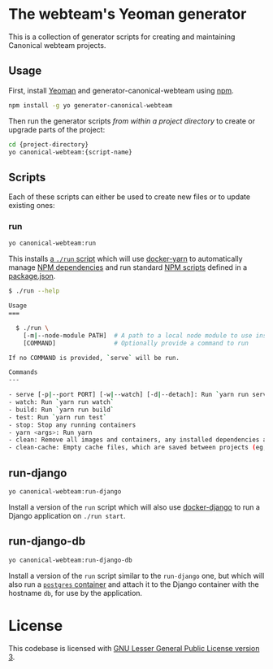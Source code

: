 # The webteam's Yeoman generator

This is a collection of generator scripts for creating and maintaining Canonical webteam projects.

## Usage

First, install [Yeoman](http://yeoman.io) and generator-canonical-webteam using [npm](https://www.npmjs.com/).

```bash
npm install -g yo generator-canonical-webteam
```

Then run the generator scripts *from within a project directory* to create or upgrade parts of the project:

```bash
cd {project-directory}
yo canonical-webteam:{script-name}
```

## Scripts

Each of these scripts can either be used to create new files or to update existing ones:

### run

``` bash
yo canonical-webteam:run
```

This installs [a `./run` script](generators/run-basic/templates/run) which will use [docker-yarn](https://github.com/canonical-webteam/docker-yarn) to automatically manage [NPM dependencies](https://docs.npmjs.com/files/package.json#dependencies) and run standard [NPM scripts](https://docs.npmjs.com/misc/scripts) defined in a [package.json](https://docs.npmjs.com/files/package.json).

``` bash
$ ./run --help

Usage
===

  $ ./run \
    [-m|--node-module PATH]  # A path to a local node module to use instead of the installed dependencies \
    [COMMAND]                # Optionally provide a command to run

If no COMMAND is provided, `serve` will be run.

Commands
---

- serve [-p|--port PORT] [-w|--watch] [-d|--detach]: Run `yarn run serve` (optionally running `watch` in the background) \
- watch: Run `yarn run watch`
- build: Run `yarn run build`
- test: Run `yarn run test`
- stop: Stop any running containers
- yarn <args>: Run yarn
- clean: Remove all images and containers, any installed dependencies and the .docker-project file
- clean-cache: Empty cache files, which are saved between projects (eg, yarn)
```

## run-django

``` bash
yo canonical-webteam:run-django
```

Install a version of the `run` script which will also use
[docker-django](https://github.com/canonical-webteam/docker-django) to run a Django application on `./run start`.

## run-django-db

``` bash
yo canonical-webteam:run-django-db
```

Install a version of the `run` script similar to the `run-django` one, but which will also run a [`postgres` container](https://hub.docker.com/_/postgres/)  and attach it to the Django container with the hostname `db`, for use by the application.

# License

This codebase is licensed with [GNU Lesser General Public License version 3](LICENSE.md).
